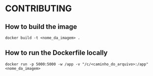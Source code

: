 # CONTRIBUTING

## How to build the image

```
docker build -t <nome_da_imagem> .
```

## How to run the Dockerfile locally

```
docker run -p 5000:5000 -w /app -v "/c/<caminho_do_arquivo>:/app" <nome_da_imagem>
```